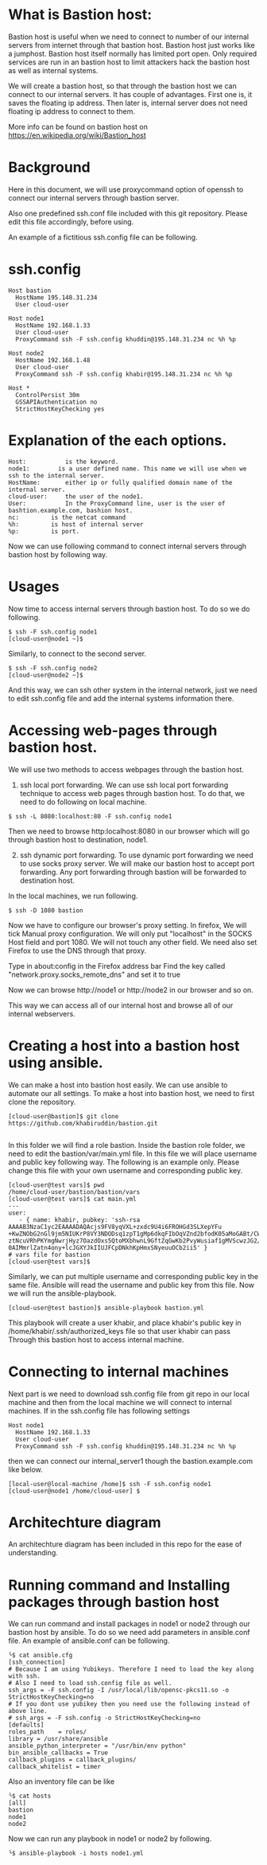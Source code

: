 What is Bastion host:
=====================

Bastion host is useful when we need to connect to number of our internal
servers from internet through that bastion host.
Bastion host just works like a jumphost.
Bastion host itself normally has limited port open. Only required services
are run in an bastion host to limit attackers hack the bastion host as
well as internal systems.

We will create a bastion host, so that through the bastion host we can connect
to our internal servers. It has couple of advantages. 
First one is, it saves the floating ip address.
Then later is, internal server does not need floating ip address to connect to them.

More info can be found on bastion host on https://en.wikipedia.org/wiki/Bastion_host

Background
=========
Here in this document, we will use proxycommand option of openssh to
connect our internal servers through bastion server.

Also one predefined ssh.conf file included with this git repository. 
Please edit this file accordingly, before using.

An example of a fictitious ssh.config file can be following.

ssh.config
=========
```
Host bastion
  HostName 195.148.31.234
  User cloud-user

Host node1
  HostName 192.168.1.33
  User cloud-user
  ProxyCommand ssh -F ssh.config khuddin@195.148.31.234 nc %h %p

Host node2
  HostName 192.168.1.48
  User cloud-user
  ProxyCommand ssh -F ssh.config khabir@195.148.31.234 nc %h %p

Host *
  ControlPersist 30m
  GSSAPIAuthentication no
  StrictHostKeyChecking yes
```
Explanation of the each options.
=========
```
Host: 			is the keyword.
node1: 	      is a user defined name. This name we will use when we ssh to the internal server.
HostName: 		either ip or fully qualified domain name of the internal server.
cloud-user: 	the user of the node1.
User:			In the ProxyCommand line, user is the user of bashtion.example.com, bashion host.
nc:			is the netcat command
%h:			is host of internal server
%p:			is port.
```

Now we can use following command to connect internal servers through bastion host
by following way.

Usages
=========
Now time to access internal servers through bastion host. To do so we do following.
```
$ ssh -F ssh.config node1
[cloud-user@node1 ~]$
```
Similarly, to connect to the second server.
```
$ ssh -F ssh.config node2
[cloud-user@node2 ~]$
```
And this way, we can ssh other system in the internal network, just we need to edit
ssh.config file and add the internal systems information there.

Accessing web-pages through bastion host.
=========
We will use two methods to access webpages through the bastion host.

1. ssh local port forwarding.
We can use ssh local port forwarding technique to access web pages through bastion
host. To do that, we need to do following on local machine.
```
$ ssh -L 8080:localhost:80 -F ssh.config node1
```
Then we need to browse http:localhost:8080 in our browser which will go through
bastion host to destination, node1.

2. ssh dynamic port forwarding.
To use dynamic port forwarding we need to use socks proxy server.
We will make our bastion host to accept port forwarding. Any port forwarding
through bastion will be forwarded to destination host.

In the local machines, we run following.
```
$ ssh -D 1080 bastion
```
Now we have to configure our browser's proxy setting. In firefox,
We will tick Manual proxy configuration. We will only put "localhost"
in the SOCKS Host field and port 1080. We will not touch any other field.
We need also set Firefox to use the DNS through that proxy.

Type in about:config in the Firefox address bar
Find the key called "network.proxy.socks_remote_dns" and set it to true

Now we can browse http://node1 or http://node2 in our browser and so on.

This way we can access all of our internal host and browse all of our
internal webservers.

Creating a host into a bastion host using ansible.
=======
We can make a host into bastion host easily. We can use ansible to automate our all settings.
To make a host into bastion host, we need to first clone the repository.
```
[cloud-user@bastion]$ git clone https://github.com/khabiruddin/bastion.git
 
```
In this folder we will find a role bastion. Inside the bastion role folder, we need to edit the
bastion/var/main.yml file. In this file we will place username and public key following way. The 
following is an example only. Please change this file with your own username and corresponding public key.
```
[cloud-user@test vars]$ pwd
/home/cloud-user/bastion/bastion/vars
[cloud-user@test vars]$ cat main.yml
---
user:
   - { name: khabir, pubkey: 'ssh-rsa AAAAB3NzaC1yc2EAAAADAQAcjs9FV8yqVXL+zxdc9U4i6FROHGd3SLXepYFu
+KwZNObG2nGl9jm5NIUKrP8VY3NDODsq1zpT1gMp6dkqFIbOqVZnd2bfodK05aMoGABt/CWZG9n3HX8iIN4lA4CMnKMawB67fQ
ztNcuVRhPKYmgNwrjHyz7OazdOxs5QtoMXbhwnL9GftZqGwKb2PvyWusiaf1gMVScwzJG2/1Qe82Us4uF7RllvuP8E+7c9TGVY
0AIMmrlZatn4ony+lcJGXYJkIIUJFCpDNkhKpHmxSNyeuuOCb2ii5' }
# vars file for bastion
[cloud-user@test vars]$
```
Similarly, we can put multiple username and corresponding public key in the same file.
Ansible will read the username and public key from this file.
Now we will run the ansible-playbook. 
```
[cloud-user@test bastion]$ ansible-playbook bastion.yml
```
This playbook will create a user khabir, and place khabir's public key in 
/home/khabir/.ssh/authorized_keys file so that user khabir can pass Through this bastion 
host to access internal machine.

Connecting to internal machines
==
Next part is we need to download ssh.config file from git repo in our local machine and then from the 
local machine we will connect to internal machines. If in the ssh.config file has following settings
```
Host node1
  HostName 192.168.1.33
  User cloud-user
  ProxyCommand ssh -F ssh.config khuddin@195.148.31.234 nc %h %p
```
then we can connect our internal_server1 though the bastion.example.com like below.
```
[local-user@local-machine /home]$ ssh -F ssh.config node1
[cloud-user@node1 /home/cloud-user] $
```
Architechture diagram
==
An architechture diagram has been included in this repo for the ease of understanding.

Running command and Installing packages through bastion host
==
We can run command and install packages in node1 or node2 through our bastion host by ansible.
To do so we need add parameters in ansible.conf file. An example of ansible.conf can be following.
```
╰$ cat ansible.cfg
[ssh_connection]
# Because I am using Yubikeys. Therefore I need to load the key along with ssh.
# Also I need to load ssh.config file as well.
ssh_args = -F ssh.config -I /usr/local/lib/opensc-pkcs11.so -o StrictHostKeyChecking=no
# If you dont use yubikey then you need use the following instead of above line.
# ssh_args = -F ssh.config -o StrictHostKeyChecking=no
[defaults]
roles_path    = roles/
library = /usr/share/ansible
ansible_python_interpreter = "/usr/bin/env python"
bin_ansible_callbacks = True
callback_plugins = callback_plugins/
callback_whitelist = timer
```
Also an inventory file can be like
```
╰$ cat hosts
[all]
bastion
node1
node2
```
Now we can run any playbook in node1 or node2 by following.
```
╰$ ansible-playbook -i hosts node1.yml
```
 







